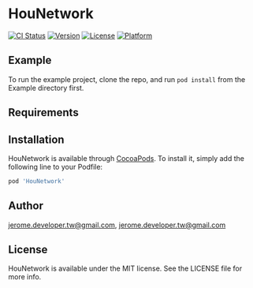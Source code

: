 # HouNetwork

[![CI Status](https://img.shields.io/travis/jerome.developer.tw@gmail.com/HouNetwork.svg?style=flat)](https://travis-ci.org/jerome.developer.tw@gmail.com/HouNetwork)
[![Version](https://img.shields.io/cocoapods/v/HouNetwork.svg?style=flat)](https://cocoapods.org/pods/HouNetwork)
[![License](https://img.shields.io/cocoapods/l/HouNetwork.svg?style=flat)](https://cocoapods.org/pods/HouNetwork)
[![Platform](https://img.shields.io/cocoapods/p/HouNetwork.svg?style=flat)](https://cocoapods.org/pods/HouNetwork)

## Example

To run the example project, clone the repo, and run `pod install` from the Example directory first.

## Requirements

## Installation

HouNetwork is available through [CocoaPods](https://cocoapods.org). To install
it, simply add the following line to your Podfile:

```ruby
pod 'HouNetwork'
```

## Author

jerome.developer.tw@gmail.com, jerome.developer.tw@gmail.com

## License

HouNetwork is available under the MIT license. See the LICENSE file for more info.
